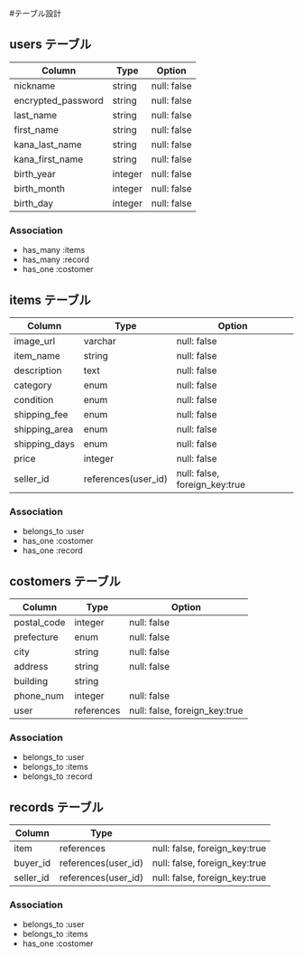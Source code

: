 #テーブル設計

## users テーブル

| Column              | Type    | Option      |
| ------------------- | ------- | ----------- |
| nickname            | string  | null: false |
| encrypted_password  | string  | null: false |
| last_name           | string  | null: false |
| first_name          | string  | null: false |
| kana_last_name      | string  | null: false |
| kana_first_name     | string  | null: false |
| birth_year          | integer | null: false |
| birth_month         | integer | null: false |
| birth_day           | integer | null: false |

### Association
- has_many :items
- has_many :record
- has_one :costomer


## items テーブル

| Column        | Type                | Option                        |
| ------------- | ------------------- | ----------------------------- |
| image_url     | varchar             | null: false                   |
| item_name     | string              | null: false                   |
| description   | text                | null: false                   |
| category      | enum                | null: false                   |
| condition     | enum                | null: false                   |
| shipping_fee  | enum                | null: false                   |
| shipping_area | enum                | null: false                   |
| shipping_days | enum                | null: false                   |
| price         | integer             | null: false                   |
| seller_id     | references(user_id) | null: false, foreign_key:true |

### Association
- belongs_to :user
- has_one :costomer
- has_one :record


## costomers テーブル

| Column      | Type       | Option                        |
| ----------- | ---------- | ----------------------------- |
| postal_code | integer    | null: false                   |
| prefecture  | enum       | null: false                   |
| city        | string     | null: false                   |
| address     | string     | null: false                   |
| building    | string     |                               |
| phone_num   | integer    | null: false                   |
| user        | references | null: false, foreign_key:true |
 

### Association
- belongs_to :user
- belongs_to :items
- belongs_to :record


## records テーブル

| Column    | Type                |                               |
| --------- | ------------------- | ----------------------------- |
| item      | references          | null: false, foreign_key:true |
| buyer_id  | references(user_id) | null: false, foreign_key:true |
| seller_id | references(user_id) | null: false, foreign_key:true |


### Association
- belongs_to :user
- belongs_to :items
- has_one :costomer